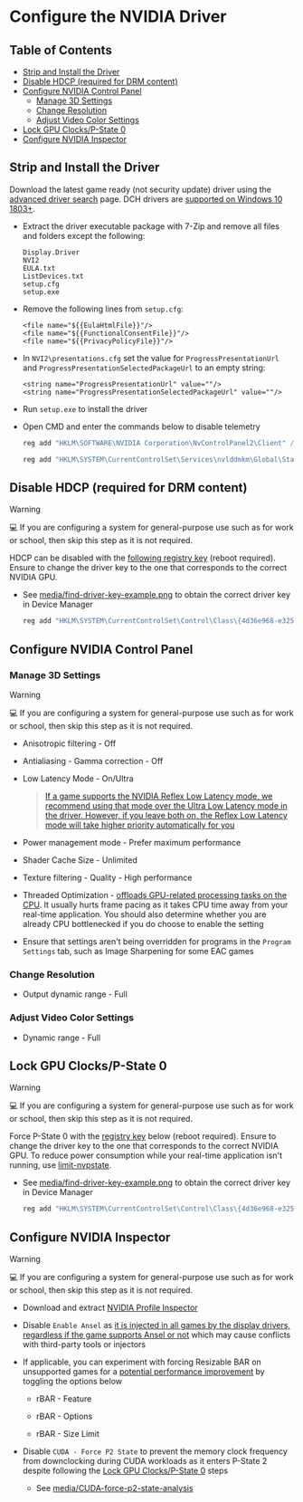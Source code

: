 # Configure the NVIDIA Driver

## Table of Contents

- [Strip and Install the Driver](#strip-and-install-the-driver)
- [Disable HDCP (required for DRM content)](#disable-hdcp-required-for-drm-content)
- [Configure NVIDIA Control Panel](#configure-nvidia-control-panel)
    - [Manage 3D Settings](#manage-3d-settings)
    - [Change Resolution](#change-resolution)
    - [Adjust Video Color Settings](#adjust-video-color-settings)
- [Lock GPU Clocks/P-State 0](#lock-gpu-clocksp-state-0)
- [Configure NVIDIA Inspector](#configure-nvidia-inspector)

## Strip and Install the Driver

Download the latest game ready (not security update) driver using the [advanced driver search](https://www.nvidia.com/download/find.aspx) page. DCH drivers are [supported on Windows 10 1803+](https://nvidia.custhelp.com/app/answers/detail/a_id/4777/~/nvidia-dch%2Fstandard-display-drivers-for-windows-10-faq).

- Extract the driver executable package with 7-Zip and remove all files and folders except the following:

    ```
    Display.Driver
    NVI2
    EULA.txt
    ListDevices.txt
    setup.cfg
    setup.exe
    ```

- Remove the following lines from ``setup.cfg``:

    ```
    <file name="${{EulaHtmlFile}}"/>
    <file name="${{FunctionalConsentFile}}"/>
    <file name="${{PrivacyPolicyFile}}"/>
    ```

- In ``NVI2\presentations.cfg`` set the value for ``ProgressPresentationUrl`` and ``ProgressPresentationSelectedPackageUrl`` to an empty string:

    ```
    <string name="ProgressPresentationUrl" value=""/>
    <string name="ProgressPresentationSelectedPackageUrl" value=""/>
    ```

- Run ``setup.exe`` to install the driver

- Open CMD and enter the commands below to disable telemetry

    ```bat
    reg add "HKLM\SOFTWARE\NVIDIA Corporation\NvControlPanel2\Client" /v "OptInOrOutPreference" /t REG_DWORD /d "0" /f
    ```

    ```bat
    reg add "HKLM\SYSTEM\CurrentControlSet\Services\nvlddmkm\Global\Startup\SendTelemetryData" /t REG_DWORD /d "0" /f
    ```

## Disable HDCP (required for DRM content)

> [!WARNING]
> 💻 If you are configuring a system for general-purpose use such as for work or school, then skip this step as it is not required.

HDCP can be disabled with the [following registry key](https://github.com/djdallmann/GamingPCSetup/blob/master/CONTENT/RESEARCH/WINDRIVERS/README.md#q-are-there-any-configuration-options-that-allow-you-to-disable-hdcp-when-using-nvidia-based-graphics-cards) (reboot required). Ensure to change the driver key to the one that corresponds to the correct NVIDIA GPU.

- See [media/find-driver-key-example.png](/media/find-driver-key-example.png) to obtain the correct driver key in Device Manager

    ```bat
    reg add "HKLM\SYSTEM\CurrentControlSet\Control\Class\{4d36e968-e325-11ce-bfc1-08002be10318}\0000" /v "RMHdcpKeyglobZero" /t REG_DWORD /d "1" /f
    ```

## Configure NVIDIA Control Panel

### Manage 3D Settings

> [!WARNING]
> 💻 If you are configuring a system for general-purpose use such as for work or school, then skip this step as it is not required.

- Anisotropic filtering - Off

- Antialiasing - Gamma correction - Off

- Low Latency Mode - On/Ultra

    > [If a game supports the NVIDIA Reflex Low Latency mode, we recommend using that mode over the Ultra Low Latency mode in the driver. However, if you leave both on, the Reflex Low Latency mode will take higher priority automatically for you](https://www.nvidia.com/en-gb/geforce/news/reflex-low-latency-platform)

- Power management mode - Prefer maximum performance

- Shader Cache Size - Unlimited

- Texture filtering - Quality - High performance

- Threaded Optimization - [offloads GPU-related processing tasks on the CPU](https://tweakguides.pcgamingwiki.com/NVFORCE_8.html). It usually hurts frame pacing as it takes CPU time away from your real-time application. You should also determine whether you are already CPU bottlenecked if you do choose to enable the setting

- Ensure that settings aren't being overridden for programs in the ``Program Settings`` tab, such as Image Sharpening for some EAC games

### Change Resolution

- Output dynamic range - Full

### Adjust Video Color Settings

- Dynamic range - Full

## Lock GPU Clocks/P-State 0

> [!WARNING]
> 💻 If you are configuring a system for general-purpose use such as for work or school, then skip this step as it is not required.

Force P-State 0 with the [registry key](https://github.com/djdallmann/GamingPCSetup/blob/master/CONTENT/RESEARCH/WINDRIVERS/README.md#q-is-there-a-registry-setting-that-can-force-your-display-adapter-to-remain-at-its-highest-performance-state-pstate-p0) below (reboot required). Ensure to change the driver key to the one that corresponds to the correct NVIDIA GPU. To reduce power consumption while your real-time application isn't running, use [limit-nvpstate](https://github.com/amitxv/limit-nvpstate).

- See [media/find-driver-key-example.png](/media/find-driver-key-example.png) to obtain the correct driver key in Device Manager

    ```bat
    reg add "HKLM\SYSTEM\CurrentControlSet\Control\Class\{4d36e968-e325-11ce-bfc1-08002be10318}\0000" /v "DisableDynamicPstate" /t REG_DWORD /d "1" /f
    ```

## Configure NVIDIA Inspector

> [!WARNING]
> 💻 If you are configuring a system for general-purpose use such as for work or school, then skip this step as it is not required.

- Download and extract [NVIDIA Profile Inspector](https://github.com/Orbmu2k/nvidiaProfileInspector)

- Disable ``Enable Ansel`` as [it is injected in all games by the display drivers, regardless if the game supports Ansel or not](https://www.pcgamingwiki.com/wiki/Nvidia#Ansel) which may cause conflicts with third-party tools or injectors

- If applicable, you can experiment with forcing Resizable BAR on unsupported games for a [potential performance improvement](https://www.youtube.com/watch?v=ZTOtqWTFSK8) by toggling the options below

    - rBAR - Feature

    - rBAR - Options

    - rBAR - Size Limit

- Disable ``CUDA - Force P2 State`` to prevent the memory clock frequency from downclocking during CUDA workloads as it enters P-State 2 despite following the [Lock GPU Clocks/P-State 0](#lock-gpu-clocksp-state-0) steps

    - See [media/CUDA-force-p2-state-analysis](/media/cuda-force-p2-state-analysis.png)
